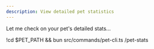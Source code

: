 ```yaml
---
description: View detailed pet statistics
---
```


Let me check on your pet's detailed stats...

!cd $PET_PATH && bun src/commands/pet-cli.ts /pet-stats
